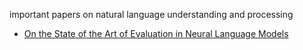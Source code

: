 important papers on natural language understanding and processing

* [On the State of the Art of Evaluation in Neural Language Models]()
